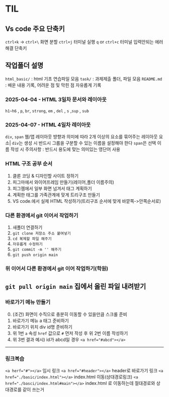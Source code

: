 # TIL
## Vs code 주요 단축키
 `ctrl+k` -> `ctrl+\` 화면 분할
 `ctrl+j` 터미널 실행
 `q` or `ctrl+c` 터미널 입력안되는 에러 해결 단축키
## 작업폴더 설명
 `html_basic/` : html 기초 연습파일 모음
 `task/` : 과제제출 폴더, 파일 모음
 `README.md` : 배운 내용 기록, 어려운 점 및 막힌 점 자유롭게 기록
### 2025-04-04 - HTML 3일차 문서와 레이아웃
 `h1~h6` , `p`, `br`, `strong`, `em` , `del` , `s` ,`sup` , `sub`
 ### 2025-04-07 - HTML 4일차 레이아웃
  `div`, `span`
  웹/앱 레이아웃 뱡향과 의미에 따라 2개 이상의 요소를 묶어주는 레이아웃 요소|
  `div`는 생성 시 반드시 그룹을 구분할 수 있는 이름을 설정해야 한다 `span`은 선택
 이름 작성 시 주의사항 :  반드시 용도에 맞는 의미있는 영단어 사용
 ### HTML 구조 공부 순서
 1. 클론 코딩 & 디자인할 사이트 정하기
 2. 피그마에서 와이어프레임 만들기(레이어,폴더 이름주의)
 3. 피그젬에서 일부 화면 넘겨서 태그 계획하기
 4. 계획한 태그를 가족관계에 맞게 트리구조 만들기
 5. VS code.에서 실제 HTML 작성하기(트리구조 순서에 맞게 바깥쪽->안쪽순서로)
 ### 다른 환경에서 git 이어서 작업하기
 1. 새폴더 연결하기
 2. `git clone 저장소 주소 붙여넣기`
 3. `cd 복제할 파일 해주기`
 4. `자유롭게 수정하기`
 5. `git commit -m '' 해주기`
 6. `git push origin main`
 ### 위 이어서 다른 환경에서 git 이어 작업하기(학원)
  `git pull origin main` 집에서 올린 파일 내려받기
  ------
  ### 바로가기 메뉴 만들기
 0. (조건) 화면이 수직으로 충분히 이동할 수 있을만큼 스크롤 준비
 1. 바로가기 메뉴 a 태그 준비하기
 2. 바로가기 위치 div id명 준비하기
 3. 위 1번 `a` 속성 `href` 값으로 `#` 먼저 작성 후 위 2번 이름 작성하기
 4. 위 3번 결과 예시) id가 abcd일 경우 `<a href="#abcd"></a>`
 ------
 ### 링크복습
 `<a herf="#"></a>` 임시 링크
 `<a href="#header"></a>` header로 바로가기 링크
 `<a href="./basic/index.html"></a>` index.html 이동(상대경로링크)
 `<a href="./basci/index.html#main"></a>` index.html 로 이동하는데 절대경로와 상대경로를 같이 쓰는거
